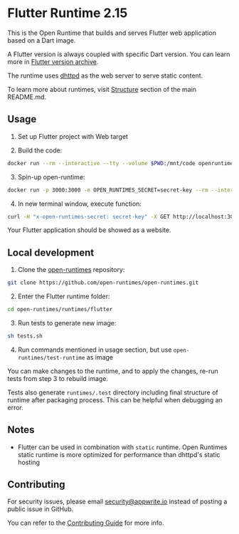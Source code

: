 # Flutter Runtime 2.15

This is the Open Runtime that builds and serves Flutter web application based on a Dart image.

A Flutter version is always coupled with specific Dart version. You can learn more in [Flutter version archive](https://docs.flutter.dev/release/archive#stable-channel-linux).

The runtime uses [dhttpd](https://pub.dev/packages/dhttpd) as the web server to serve static content.

To learn more about runtimes, visit [Structure](https://github.com/open-runtimes/open-runtimes#structure) section of the main README.md.

## Usage

1. Set up Flutter project with Web target

2. Build the code:

```bash
docker run --rm --interactive --tty --volume $PWD:/mnt/code openruntimes/dart:v4-2.15 sh helpers/build.sh
```

3. Spin-up open-runtime:

```bash
docker run -p 3000:3000 -e OPEN_RUNTIMES_SECRET=secret-key --rm --interactive --tty --volume $PWD/code.tar.gz:/mnt/code/code.tar.gz:ro openruntimes/dart:v4-2.15 sh helpers/start.sh
```

4. In new terminal window, execute function:

```bash
curl -H "x-open-runtimes-secret: secret-key" -X GET http://localhost:3000/
```

Your Flutter application should be showed as a website.

## Local development

1. Clone the [open-runtimes](https://github.com/open-runtimes/open-runtimes) repository:

```bash
git clone https://github.com/open-runtimes/open-runtimes.git
```

2. Enter the Flutter runtime folder:

```bash
cd open-runtimes/runtimes/flutter
```

3. Run tests to generate new image:

```bash
sh tests.sh
```

4. Run commands mentioned in usage section, but use `open-runtimes/test-runtime` as image

You can make changes to the runtime, and to apply the changes, re-run tests from step 3 to rebuild image.

Tests also generate `runtimes/.test` directory including final structure of runtime after packaging process. This can be helpful when debugging an error.

## Notes

- Flutter can be used in combination with `static` runtime. Open Runtimes static runtime is more optimized for performance than dhttpd's static hosting

## Contributing

For security issues, please email security@appwrite.io instead of posting a public issue in GitHub.

You can refer to the [Contributing Guide](https://github.com/open-runtimes/open-runtimes/blob/main/CONTRIBUTING.md) for more info.
